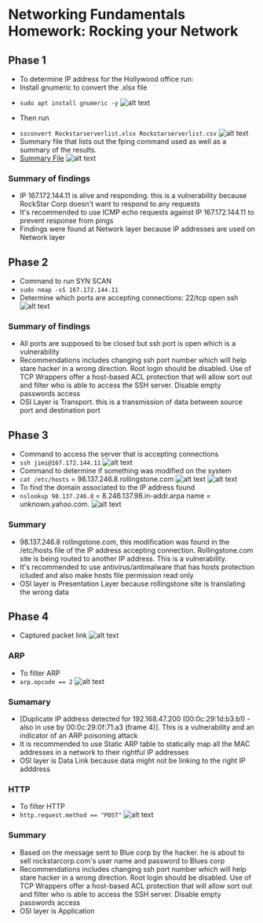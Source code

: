 # Networking Fundamentals Homework: Rocking your Network
## Phase 1
* To determine IP address for the Hollywood office run:
* Install gnumeric to convert the .xlsx file
- `sudo apt install gnumeric -y`
![alt text](week_8_proof_of_work/image1.png)
* Then run 
- `ssconvert Rockstarserverlist.xlsx Rockstarserverlist.csv`
![alt text](week_8_proof_of_work/image2.png)
- Summary file that lists out the fping command used as well as a summary of the results.
- [Summary File](https://github.com/Omolabake94/CyberSecurity_Bootcamp_HW/blob/main/HW_08/summary_file.txt)
![alt text](week_8_proof_of_work/image3.png)
### Summary of findings
- IP 167.172.144.11 is alive and responding. this is a vulnerability because RockStar Corp doesn't want to respond to any requests
- It's recommended to use ICMP echo requests against IP 167.172.144.11 to prevent response from pings
- Findings were found at Network layer because IP addresses are used on Network layer

## Phase 2
- Command to run SYN SCAN
- `sudo nmap -sS 167.172.144.11`
- Determine which ports are accepting connections: 22/tcp   open   ssh 
![alt text](week_8_proof_of_work/image5.png)
### Summary of findings
- All ports are supposed to be closed but ssh port is open which is a vulnerability
- Recommendations includes changing ssh port number which will help stare hacker in a wrong direction. Root login should be disabled. Use of TCP Wrappers offer a host-based ACL protection that will allow sort out and filter who is able to access the SSH server. Disable empty passwords access
- OSI Layer is Transport. this is a transmission of data between source port and destination port

## Phase 3
- Command to access the server that is accepting connections
- `ssh jimi@167.172.144.11`
![alt text](week_8_proof_of_work/image6.png)
- Command to determine if something was modified on the system
- `cat /etc/hosts` = 98.137.246.8 rollingstone.com
![alt text](week_8_proof_of_work/image7.png)
![alt text](week_8_proof_of_work/image8.png)
- To find the domain associated to the IP address found
- `nslookup 98.137.246.8` = 8.246.137.98.in-addr.arpa	name = unknown.yahoo.com.
![alt text](week_8_proof_of_work/image9.png)
### Summary 
- 98.137.246.8 rollingstone.com, this modification was found in the /etc/hosts file of the IP address accepting connection. Rollingstone.com site is being routed to another IP address. This is a vulnerability.
- It's recommended to use antivirus/antimalware that has hosts protection icluded and also make hosts file permission read only 
- OSI layer is Presentation Layer because rollingstone site is translating the wrong data

## Phase 4
- Captured packet link
![alt text](week_8_proof_of_work/image10.png)

### ARP
- To filter ARP
- `arp.opcode == 2`
![alt text](week_8_proof_of_work/image12.png)
### Sumamary
- [Duplicate IP address detected for 192.168.47.200 (00:0c:29:1d:b3:b1) - also in use by 00:0c:29:0f:71:a3 (frame 4)]. This is a vulnerability and an indicator of an ARP poisoning attack
- It is recommended to use Static ARP table to statically map all the MAC addresses in a network to their rightful IP addresses
- OSI layer is Data Link because data might not be linking to the right IP adddress

### HTTP
- To filter HTTP
- `http.request.method == "POST"`
![alt text](week_8_proof_of_work/image11.png)
### Summary 
- Based on the message sent to Blue corp by the hacker. he is about to sell rockstarcorp.com's user name and password to Blues corp
- Recommendations includes changing ssh port number which will help stare hacker in a wrong direction. Root login should be disabled. Use of TCP Wrappers offer a host-based ACL protection that will allow sort out and filter who is able to access the SSH server. Disable empty passwords access
- OSI layer is Application
